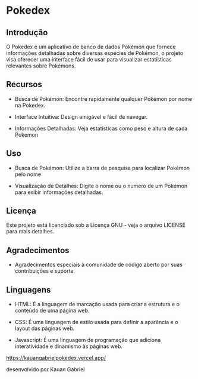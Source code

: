 # Pokedex

## Introdução

O Pokedex é um aplicativo de banco de dados Pokémon que fornece informações detalhadas sobre diversas espécies de Pokémon, o projeto visa oferecer uma interface fácil de usar para visualizar estatísticas relevantes sobre Pokémons.

## Recursos

* Busca de Pokémon: Encontre rapidamente qualquer Pokémon por nome na Pokedex.

* Interface Intuitiva: Design amigável e fácil de navegar.

* Informações Detalhadas: Veja estatísticas como peso e altura de cada Pokemon

## Uso

* Busca de Pokémon: Utilize a barra de pesquisa para localizar Pokémon pelo nome

* Visualização de Detalhes: Digite o nome ou o numero de um Pokémon para exibir informações detalhadas.

## Licença

Este projeto está licenciado sob a Licença GNU - veja o arquivo LICENSE para mais detalhes.

## Agradecimentos

* Agradecimentos especiais à comunidade de código aberto por suas contribuições e suporte.

## Linguagens

* HTML: É a linguagem de marcação usada para criar a estrutura e o conteúdo de uma página web.

* CSS:  É uma linguagem de estilo usada para definir a aparência e o layout das páginas web.

* Javascript:  É uma linguagem de programação que adiciona interatividade e dinamismo às páginas web.


https://kauangabrielpokedex.vercel.app/

desenvolvido por Kauan Gabriel
